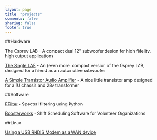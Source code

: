 ```yaml
---
layout: page
title: "projects"
comments: false
sharing: false
footer: true
---
```


##Hardware

[The Osprey LAB](/blog/2012/09/06/the-osprey-lab-subwoofer/) - A compact dual 12" subwoofer design for high fidelity, high output applications

[The Single LAB](/blog/2012/12/10/the-single-lab-subwoofer/) - An (even more) compact version of the Osprey LAB, designed for a friend as an automotive subwoofer

[A Simple Transistor Audio Amplifier](/blog/2012/12/10/a-simple-transistor-amplifier-design/) - A nice little transistor amp designed for a 1U chassis and 28v transformer

##Software

[FFilter](/blog/2012/07/10/FFilter/) - Spectral filtering using Python

[Boosterworks](/blog/2012/06/20/Boosterworks/) - Shift Scheduling Software for Volunteer Organizations

##Linux

[Using a USB RNDIS Modem as a WAN device](/blog/2012/07/12/RNDIS_As_WAN_Tomato/)

